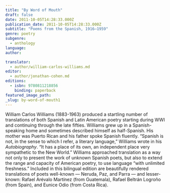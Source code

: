 ```yaml
---
title: "By Word of Mouth"
draft: false
date: 2011-10-05T14:28:33.000Z
publication_date: 2011-10-05T14:28:33.000Z
subtitle: "Poems from the Spanish, 1916–1959"
genre: poetry
subgenre:
  - anthology
language:
author:

translator:
  - author/william-carlos-williams.md
editor:
  - author/jonathan-cohen.md
editions:
  - isbn: 9780811218856
    binding: paperback
featured_image_path:
_slug: by-word-of-mouth1
---
```


William Carlos Williams (1883-1963) produced a startling number of translations of both Spanish and Latin American poetry starting during WWI and continuing through the late fifties. Williams grew up in a Spanish-speaking home and sometimes described himself as half-Spanish. His mother was Puerto Rican and his father spoke Spanish fluently. “Spanish is not, in the sense to which I refer, a literary language,” Williams wrote in his _Autobiography_. “It has a place of its own, an independent place very sympathetic to the New World.” Williams approached translation as a way not only to present the work of unknown Spanish poets, but also to extend the range and capacity of American poetry, to use language “with unlimited freshness.” Included in this bilingual edition are beautifully rendered translations of poets well-known — Neruda, Paz, and Parra — and lesser-known: Rafael Arévalo Martínez (from Guatemala), Rafael Beltrán Logroño (from Spain), and Eunice Odio (from Costa Rica).

